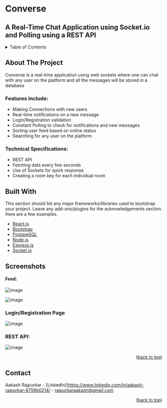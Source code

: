 # Converse

## A Real-Time Chat Application using Socket.io and Polling using a REST API

<!-- TABLE OF CONTENTS -->
<details>
  <summary>Table of Contents</summary>
  <ol>
    <li>
      <a href="#about-the-project">About The Project</a> 
     <li><a href="#built-with">Built With</a></li>
     <li>
       <a href="#features">Screenshots</a>
     </li> 
    <li><a href="#contact">Contact</a></li>
  </ol>
</details>



<!-- ABOUT THE PROJECT -->
## About The Project

Converse is a real-time application using web sockets where one can chat 
with any user on the platform and all the messages will be stored in a 
database

### Features include:
* Making Connections with new users
* Real-time notifications on a new message
* Login/Registration validation
* Constant Polling to check for notifications and new messages
* Sorting user feed based on online status
* Searching for any user on the platform


### Technical Specifications:
* REST API
* Fetching data every few seconds
* Use of Sockets for quick response
* Creating a room key for each individual room


## Built With

This section should list any major frameworks/libraries used to bootstrap your project. Leave any add-ons/plugins for the acknowledgements section. Here are a few examples.

* [React.js](https://reactjs.org/)
* [Bootstrap](https://getbootstrap.com)
* [PostgreSQL](https://www.postgresql.org/)
* [Node.js](https://nodejs.org/en/)
* [Express.js](https://expressjs.com/)
* [Socket.io](https://socket.io/)


## Screenshots

#### Feed: 
![image](https://user-images.githubusercontent.com/56834559/147090553-d7c73913-a7ec-4c3e-800b-f1ffc0e464c1.png)

![image](https://user-images.githubusercontent.com/56834559/147090598-2af8a911-829f-4a06-b759-ef36031479b4.png)

### Login/Registration Page
![image](https://user-images.githubusercontent.com/56834559/147090965-c11916a0-8d34-4fed-a022-83f6db473d3a.png)


### REST API:
![image](https://user-images.githubusercontent.com/56834559/147090646-4d30f117-adc5-47d7-92f3-cca7725dfbb1.png)





<p align="right">(<a href="#top">back to top</a>)</p>


## Contact

Aakash Rajpurkar - [LinkedIn](https://www.linkedin.com/in/aakash-rajpurkar-8759b0214/ - rajpurkaraakash@gmail.com

<p align="right">(<a href="#top">back to top</a>)</p>
